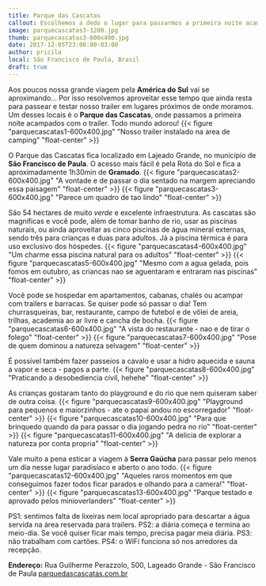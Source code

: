 ```yaml
---
title: Parque das Cascatas
callout: Escolhemos a dedo o lugar para passarmos a primeira noite acampados com o trailer...
image: parquecascatas3-1200.jpg
thumb: parquecascatas3-600x400.jpg
date: 2017-12-05T23:00:00-03:00
author: pricila
local: São Francisco de Paula, Brasil
draft: true
---
```


Aos poucos nossa grande viagem pela **América do Sul** vai se aproximando... Por isso resolvemos aproveitar esse tempo que ainda resta para passear e testar nosso trailer em lugares próximos de onde moramos. Um desses locais é o **Parque das Cascatas**, onde passamos a primeira noite acampados com o trailer. Todo mundo adorou!
{{< figure "parquecascatas1-600x400.jpg" "Nosso trailer instalado na area de camping" "float-center" >}}

O Parque das Cascatas fica localizado em Lajeado Grande, no município de **São Francisco de Paula**. O acesso mais fácil é pela Rota do Sol e fica a aproximadamente 1h30min de **Gramado**.
{{< figure "parquecascatas2-600x400.jpg" "A vontade e de passar o dia sentado na margem apreciando essa paisagem" "float-center" >}}
{{< figure "parquecascatas3-600x400.jpg" "Parece um quadro de tao lindo" "float-center" >}}

São 54 hectares de muito *verde* e excelente infraestrutura. As cascatas são magníficas e você pode, além de tomar banho de rio, usar as piscinas naturais, ou ainda aproveitar as cinco piscinas de água mineral externas, sendo três para crianças e duas para adultos. Já a piscina térmica é para uso exclusivo dos hóspedes. 
{{< figure "parquecascatas4-600x400.jpg" "Um charme essa piscina natural para os adultos" "float-center" >}}
{{< figure "parquecascatas5-600x400.jpg" "Mesmo com a agua gelada, pois fomos em outubro, as criancas nao se aguentaram e entraram nas piscinas" "float-center" >}}

Você pode se hospedar em apartamentos, cabanas, chalés ou acampar com trailers e barracas. Se quiser pode só passar o dia! Tem churrasqueiras, bar, restaurante, campo de futebol e de vôlei de areia, trilhas, academia ao ar livre e cancha de bocha. 
{{< figure "parquecascatas6-600x400.jpg" "A vista do restaurante - nao e de tirar o folego" "float-center" >}}
{{< figure "parquecascatas7-600x400.jpg" "Pose de quem dominou a natureza selvagem" "float-center" >}}

É possível também fazer passeios a cavalo e usar a hidro aquecida e sauna a vapor e seca - pagos a parte. 
{{< figure "parquecascatas8-600x400.jpg" "Praticando a desobediencia civil, hehehe" "float-center" >}}

As crianças gostaram tanto do playground e do rio que nem quiseram saber de outra coisa. 
{{< figure "parquecascatas9-600x400.jpg" "Playground para pequenos e maiorzinhos - ate o papai andou no escorregador" "float-center" >}}
{{< figure "parquecascatas10-600x400.jpg" "Para que brinquedo quando da para passar o dia jogando pedra no rio" "float-center" >}}
{{< figure "parquecascatas11-600x400.jpg" "A delicia de explorar a natureza por conta propria" "float-center" >}}

Vale muito a pena esticar a viagem à **Serra Gaúcha** para passar pelo menos um dia nesse lugar paradisíaco e aberto o ano todo.
{{< figure "parquecascatas12-600x400.jpg" "Aqueles raros momentos em que conseguimos fazer todos ficar parados e olhando para a camera!" "float-center" >}}
{{< figure "parquecascatas13-600x400.jpg" "Parque testado e aprovado pelos minioverlanders" "float-center" >}}

PS1: sentimos falta de lixeiras nem local apropriado para descartar a água servida na área reservada para trailers.
PS2: a diária começa e termina ao meio-dia. Se você quiser ficar mais tempo, precisa pagar meia diária.
PS3: não trabalham com cartões.
PS4: o WiFi funciona só nos arredores da recepção.

**Endereço:** Rua Guilherme Perazzolo, 500, Lageado Grande - São Francisco de Paula
[parquedascascatas.com.br](http://parquedascascatas.com.br)

